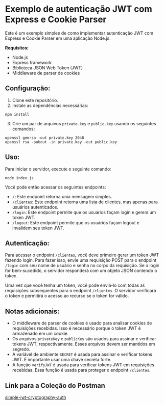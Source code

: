 # Exemplo de autenticação JWT com Express e Cookie Parser

Este é um exemplo simples de como implementar autenticação JWT com Express e Cookie Parser em uma aplicação Node.js.

**Requisitos:**

* Node.js
* Express framework
* Biblioteca JSON Web Token (JWT)
* Middleware de parser de cookies

## Configuração:

1. Clone este repositório.
2. Instale as dependências necessárias:

```
npm install
```

3. Crie um par de arquivos `private.key` e `public.key` usando os seguintes comandos:

```
openssl genrsa -out private.key 2048
openssl rsa -pubout -in private.key -out public.key
```

## Uso:

Para iniciar o servidor, execute o seguinte comando:

```
node index.js
```

Você pode então acessar os seguintes endpoints:

* `/`: Este endpoint retorna uma mensagem simples.
* `/clientes`: Este endpoint retorna uma lista de clientes, mas apenas para usuários autenticados.
* `/login`: Este endpoint permite que os usuários façam login e gerem um token JWT.
* `/logout`: Este endpoint permite que os usuários façam logout e invalidem seu token JWT.

## Autenticação:

Para acessar o endpoint `/clientes`, você deve primeiro gerar um token JWT fazendo login. Para fazer isso, envie uma requisição POST para o endpoint `/login` com seu nome de usuário e senha no corpo da requisição. Se o login for bem-sucedido, o servidor responderá com um objeto JSON contendo o token.

Uma vez que você tenha um token, você pode enviá-lo com todas as requisições subsequentes para o endpoint `/clientes`. O servidor verificará o token e permitirá o acesso ao recurso se o token for válido.

## Notas adicionais:

* O middleware de parser de cookies é usado para analisar cookies de requisições recebidas. Isso é necessário porque o token JWT é armazenado em um cookie.
* Os arquivos `privateKey` e `publicKey` são usados para assinar e verificar tokens JWT, respectivamente. Esses arquivos devem ser mantidos em segredo.
* A variável de ambiente `SECRET` é usada para assinar e verificar tokens JWT. É importante usar uma chave secreta forte.
* A função `verifyJWT` é usada para verificar tokens JWT em requisições recebidas. Essa função é usada para proteger o endpoint `/clientes`.

## Link para a Coleção do Postman
[simple-jwt-cryptography-auth](https://drive.google.com/file/d/1wpgHjo4R9IaEeVY3HzZRtDWJP_fOW8O4/view?usp=sharing)